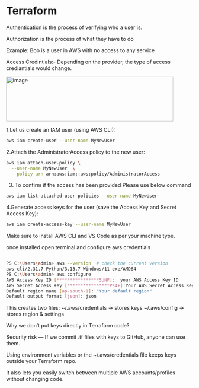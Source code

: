# Terraform

Authentication is the process of verifying who a user is.

Authorization is the process of what they have to do 

Example:  Bob is a user in AWS with no access to any service 

Access Credintials:- Depending on the provider, the type of access crediantials would change.

<img width="451" height="121" alt="image" src="https://github.com/user-attachments/assets/b8672777-cec3-40ba-8929-abbc242dad85" />

1.Let us create an IAM user (using AWS CLI): 

```bash
aws iam create-user --user-name MyNewUser
```

2.Attach the AdministratorAccess policy to the new user:

```bash
aws iam attach-user-policy \
  --user-name MyNewUser  \
  --policy-arn arn:aws:iam::aws:policy/AdministratorAccess
```

3. To confirm if the access has been provided Please use below command
 
 ```bash
aws iam list-attached-user-policies --user-name MyNewUser
```

4.Generate access keys for the user (save the Access Key and Secret Access Key): 

 ```bash
aws iam create-access-key --user-name MyNewUser
```
Make sure to install AWS CLI and VS Code as per your machine type.

once installed open terminal and configure aws credentials

```bash

PS C:\Users\admin> aws --version  # check the current version 
aws-cli/2.31.7 Python/3.13.7 Windows/11 exe/AMD64
PS C:\Users\admin> aws configure
AWS Access Key ID [****************SUNF]:  your AWS Access Key ID
AWS Secret Access Key [****************Ps4+]:Your AWS Secret Access Key
Default region name [ap-south-1]: "Your default region"
Default output format [json]: json
```
This creates two files:
~/.aws/credentials → stores keys
~/.aws/config → stores region & settings


Why we don’t put keys directly in Terraform code?

Security risk  — If we commit .tf files with keys to GitHub, anyone can use them.

Using environment variables or the ~/.aws/credentials file keeps keys outside your Terraform repo.

It also lets you easily switch between multiple AWS accounts/profiles without changing code.

